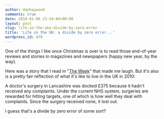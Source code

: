 ```yaml
---
author: danhaywood
comments: true
date: 2010-01-06 23:54:04+00:00
layout: post
slug: life-in-the-uka-divide-by-zero-error
title: 'Life in the UK: a divide by zero error...'
wordpress_id: 479
---
```


One of the things I like once Christmas is over is to read those end-of-year reviews and stories in magazines and newspapers (happy new year, by the way).

Here was a story that I read in "[The Week](http://www.theweek.co.uk/)" that made me laugh.  But it's also is a pretty fair reflection of what it's like to live in the UK in 2010:

A doctor's surgery in Lancashire was docked £375 because it hadn't received any complaints.  Under the current NHS system, surgeries are rewarded for hitting targets, one of which is how well they deal with complaints.  Since the surgery received none, it lost out.

I guess that's a divide by zero error of some sort?
